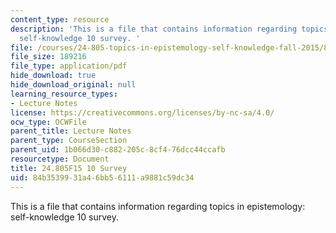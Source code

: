 ```yaml
---
content_type: resource
description: 'This is a file that contains information regarding topics in epistemology:
  self-knowledge 10 survey. '
file: /courses/24-805-topics-in-epistemology-self-knowledge-fall-2015/84b3539931a46bb56111a9881c59dc34_MIT24_805F15_10Survey.pdf
file_size: 189216
file_type: application/pdf
hide_download: true
hide_download_original: null
learning_resource_types:
- Lecture Notes
license: https://creativecommons.org/licenses/by-nc-sa/4.0/
ocw_type: OCWFile
parent_title: Lecture Notes
parent_type: CourseSection
parent_uid: 1b066d30-c882-205c-8cf4-76dcc44ccafb
resourcetype: Document
title: 24.805F15 10 Survey
uid: 84b35399-31a4-6bb5-6111-a9881c59dc34
---
```

This is a file that contains information regarding topics in epistemology: self-knowledge 10 survey. 